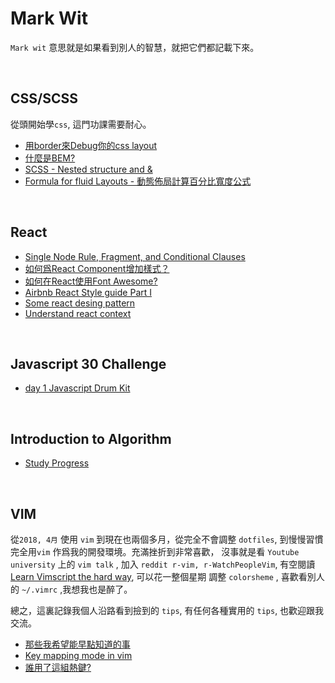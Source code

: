 # Mark Wit
`Mark wit` 意思就是如果看到別人的智慧，就把它們都記載下來。

<br>

## CSS/SCSS
從頭開始學`css`, 這門功課需要耐心。

* [用border來Debug你的css layout](posts/2018/2018-06-19-debug-css-layout-with-border.markdown)
* [什麼是BEM?](posts/2018/2018-06-19-what-is-bem.markdown)
* [SCSS - Nested structure and &](posts/2018/2018-06-21-SCSS-Nested-sturcture-and-&.markdown)
* [Formula for fluid Layouts - 動態佈局計算百分比寬度公式](posts/2018/2018-06-21-fluid-layout.markdown)

<br>

## React

* [Single Node Rule, Fragment, and Conditional
  Clauses](posts/2018/2018-06-25-Single-Node-Rule-React-Fragment-and-Conditional-Clauses.markdown)
* [如何爲React Component增加樣式？](posts/2018/2018-06-25-style-react-component.markdown)
* [如何在React使用Font Awesome?](posts/2018/how-to-use-font-awesome-in-react.markdown)
* [Airbnb React Style guide Part I](posts/2018/airbnb-react-style-guide.md)
* [Some react desing pattern](posts/2018/some-react-design-pattern.md)
* [Understand react context](posts/2018/understand-react-context.md)
<br>


## Javascript 30 Challenge
* [day 1 Javascript Drum Kit](posts/2018/day-1-Javascript-Drum-Kit.md)

<br>

## Introduction to Algorithm
* [Study Progress](posts/2018/introduction-to-algo.md)


<br>


## VIM
從`2018, 4月` 使用 `vim` 到現在也兩個多月，從完全不會調整 `dotfiles`,
到慢慢習慣完全用`vim` 作爲我的開發環境。充滿挫折到非常喜歡，
沒事就是看 `Youtube university` 上的 `vim talk` , 加入 `reddit r-vim, r-WatchPeopleVim`,
有空閱讀 [Learn Vimscript the hard way](http://learnvimscriptthehardway.stevelosh.com/), 可以花一整個星期
調整 `colorsheme` , 喜歡看別人的 `~/.vimrc` ,我想我也是醉了。

總之，這裏記錄我個人沿路看到撿到的 `tips`, 有任何各種實用的 `tips`, 也歡迎跟我交流。

* [那些我希望能早點知道的事](posts/2018/2018-06-13-Things-I-wish-I-knew-earlier.markdown)
* [Key mapping mode in vim](posts/2018/2018-06-25-modes-for-key-mapping.markdown)
* [誰用了這組熱鍵?](posts/2018/2018-06-25-who-is-using-this-key-binding.markdown)
